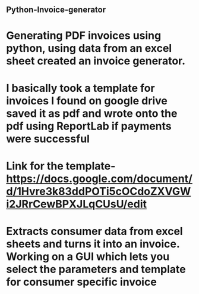 ## Python-Invoice-generator
# Generating PDF invoices using python, using data from an excel sheet created an invoice generator.
# I basically took a template for invoices I found on google drive saved it as pdf and wrote onto the pdf using ReportLab if payments were successful
# Link for the template-https://docs.google.com/document/d/1Hvre3k83ddPOTi5cOCdoZXVGWi2JRrCewBPXJLqCUsU/edit
# Extracts consumer data from excel sheets and turns it into an invoice. Working on a GUI which lets you select the parameters and template for consumer specific invoice
